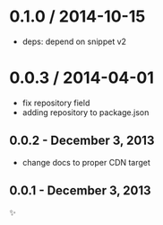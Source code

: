 
0.1.0 / 2014-10-15
==================

  * deps: depend on snippet v2

0.0.3 / 2014-04-01
==================

 * fix repository field
 * adding repository to package.json

0.0.2 - December 3, 2013
-----------------------
- change docs to proper CDN target

0.0.1 - December 3, 2013
-----------------------
:sparkles:
